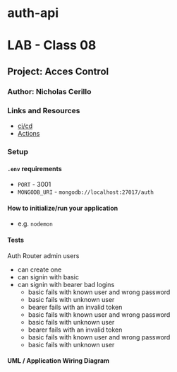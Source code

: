 # auth-api

# LAB - Class 08

## Project: Acces Control

### Author: Nicholas Cerillo

### Links and Resources

- [ci/cd](https://github.com/nacerillo/api-server/actions)
- [Actions](https://github.com/nacerillo/auth-api/pulls)

### Setup

#### `.env` requirements

- `PORT` - 3001
- `MONGODB_URI` - `mongodb://localhost:27017/auth`

#### How to initialize/run your application

- e.g. `nodemon`

#### Tests

Auth Router
admin users

- can create one
- can signin with basic
- can signin with bearer
  bad logins
  - basic fails with known user and wrong password
  - basic fails with unknown user
  - bearer fails with an invalid token
  - basic fails with known user and wrong password
  - basic fails with unknown user
  - bearer fails with an invalid token
  - basic fails with known user and wrong password
  - basic fails with unknown user

#### UML / Application Wiring Diagram
